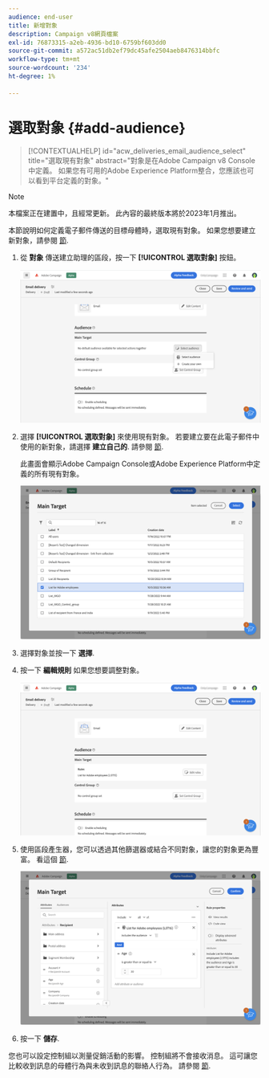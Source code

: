```yaml
---
audience: end-user
title: 新增對象
description: Campaign v8網頁檔案
exl-id: 76873315-a2eb-4936-bd10-6759bf603dd0
source-git-commit: a572ac51db2ef79dc45afe2504aeb8476314bbfc
workflow-type: tm+mt
source-wordcount: '234'
ht-degree: 1%

---
```


# 選取對象 {#add-audience}

>[!CONTEXTUALHELP]
>id="acw_deliveries_email_audience_select"
>title="選取現有對象"
>abstract="對象是在Adobe Campaign v8 Console中定義。 如果您有可用的Adobe Experience Platform整合，您應該也可以看到平台定義的對象。"

>[!NOTE]
>
>本檔案正在建置中，且經常更新。 此內容的最終版本將於2023年1月推出。

本節說明如何定義電子郵件傳送的目標母體時，選取現有對象。 如果您想要建立新對象，請參閱 [節](segment-builder.md).

1. 從 **對象** 傳送建立助理的區段，按一下 **[!UICONTROL 選取對象]** 按鈕。

   ![](assets/create-audience.png)

1. 選擇 **[!UICONTROL 選取對象]** 來使用現有對象。 若要建立要在此電子郵件中使用的新對象，請選擇 **建立自己的**. 請參閱 [節](segment-builder.md).

   此畫面會顯示Adobe Campaign Console或Adobe Experience Platform中定義的所有現有對象。

   ![](assets/create-audience2.png)

1. 選擇對象並按一下 **選擇**.

1. 按一下 **編輯規則** 如果您想要調整對象。

   ![](assets/create-audience3.png)

1. 使用區段產生器，您可以透過其他篩選器或結合不同對象，讓您的對象更為豐富。 看這個 [節](segment-builder.md).

   ![](assets/create-audience4.png)

1. 按一下 **儲存**.

您也可以設定控制組以測量促銷活動的影響。 控制組將不會接收消息。 這可讓您比較收到訊息的母體行為與未收到訊息的聯絡人行為。 請參閱 [節](control-group.md).